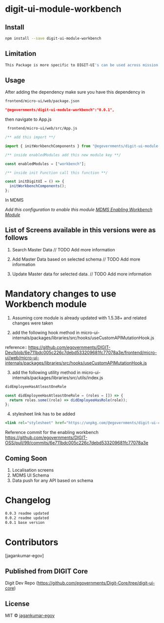 <!-- TODO: update this -->

# digit-ui-module-workbench

## Install

```bash
npm install --save digit-ui-module-workbench
```

## Limitation

```bash
This Package is more specific to DIGIT-UI's can be used across mission's
```

## Usage

After adding the dependency make sure you have this dependency in

```bash
frontend/micro-ui/web/package.json
```

```json
"@egovernments/digit-ui-module-workbench":"0.0.1",
```

then navigate to App.js

```bash
 frontend/micro-ui/web/src/App.js
```

```jsx
/** add this import **/

import { initWorkbenchComponents } from "@egovernments/digit-ui-module-workbench";

/** inside enabledModules add this new module key **/

const enabledModules = ["workbench"];

/** inside init Function call this function **/

const initDigitUI = () => {
  initWorkbenchComponents();
};

```

In MDMS

_Add this configuration to enable this module [MDMS Enabling Workbench Module](https://github.com/egovernments/works-mdms-data/blob/588d241ba3a9ab30f4d4c2c387a513da811620ca/data/pg/tenant/citymodule.json#L227)_

## List of Screens available in this versions were as follows

1. Search Master Data
    // TODO Add more information


2. Add Master Data based on selected schema
    // TODO Add more information


3. Update Master data for selected data.
    // TODO Add more information

# Mandatory changes to use Workbench module

1. Assuming core module is already updated with 1.5.38+ and related changes were taken

2. add the following hook method in micro-ui-internals/packages/libraries/src/hooks/useCustomAPIMutationHook.js

reference:: 
https://github.com/egovernments/DIGIT-Dev/blob/6e711bdc005c226c7debd533209681fc77078a3e/frontend/micro-ui/web/micro-ui-internals/packages/libraries/src/hooks/useCustomAPIMutationHook.js

3. add the following utility method in micro-ui-internals/packages/libraries/src/utils/index.js
```jsx
didEmployeeHasAtleastOneRole

const didEmployeeHasAtleastOneRole = (roles = []) => {
  return roles.some((role) => didEmployeeHasRole(role));
};

```

4. stylesheet link has to be added 
```jsx
<link rel="stylesheet" href="https://unpkg.com/@egovernments/digit-ui-css@1.2.114/dist/index.css" />
```
Reference commit for the enabling workbench
https://github.com/egovernments/DIGIT-OSS/pull/99/commits/6e711bdc005c226c7debd533209681fc77078a3e

## Coming Soon

1. Localisation screens
2. MDMS UI Schema
3. Data push for any API based on schema


# Changelog

```bash
0.0.3 readme updated
0.0.2 readme updated
0.0.1 base version
```

# Contributors

[jagankumar-egov] 

## Published from DIGIT Core 
Digit Dev Repo (https://github.com/egovernments/Digit-Core/tree/digit-ui-core)

## License

MIT © [jagankumar-egov](https://github.com/jagankumar-egov)